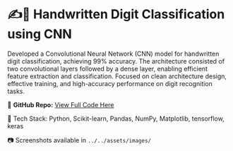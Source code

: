 # ✍️📝 Handwritten Digit Classification using CNN

Developed a Convolutional Neural Network (CNN) model for handwritten digit classification, achieving 99% accuracy. The architecture consisted of two convolutional layers followed by a dense layer, enabling efficient feature extraction and classification. Focused on clean architecture design, effective training, and high-accuracy performance on digit recognition tasks.

🔗 **GitHub Repo:** [View Full Code Here](https://github.com/Jeet-047/image-text-audio-video-ai-models/tree/main/image_classification/handwritten-digit-classification)

📌 Tech Stack: Python, Scikit-learn, Pandas, NumPy, Matplotlib, tensorflow, keras

📷 Screenshots available in `../../assets/images/`
